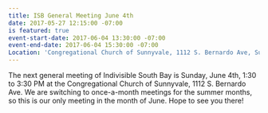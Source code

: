 ```yaml
---
title: ISB General Meeting June 4th
date: 2017-05-27 12:15:00 -07:00
is featured: true
event-start-date: 2017-06-04 13:30:00 -07:00
event-end-date: 2017-06-04 15:30:00 -07:00
Location: 'Congregational Church of Sunnyvale, 1112 S. Bernardo Ave, Sunnyvale '
---
```


The next general meeting of Indivisible South Bay is Sunday, June 4th, 1:30 to 3:30 PM at the Congregational Church of Sunnyvale, 1112 S. Bernardo Ave.  We are switching to once-a-month meetings for the summer months, so this is our only meeting in the month of June.  Hope to see you there!  